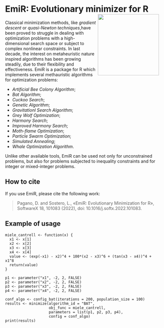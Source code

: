 
# EmiR: Evolutionary minimizer for R <img src="man/figures/EmirLogo.png" align="right" width="200" />

Classical minimization methods, like *gradient descent* or *quasi-Newton techniques*,have been proved to struggle in dealing with optimization problems with a high-dimensional search space or subject to complex nonlinear constraints. In last decade, the interest on metaheuristic nature inspired algorithms has been growing steadily, due to their flexibility and effectiveness. EmiR is a package for R which implements several methauristic algorithms for optimization problems:

* *Artificial Bee Colony Algorithm*;
* *Bat Algorithm*;
* *Cuckoo Search*;
* *Genetic Algorithm*;
* *Gravitationl Search Algorithm*;
* *Grey Wolf Optimization*;
* *Harmony Search*;
* *Improved Harmony Search*;
* *Moth-flame Optimization*;
* *Particle Swarm Optimization*;
* *Simulated Annealing*;
* *Whale Optimization Algorithm*. 

Unlike other available tools, EmiR can be used not only for unconstrained problems, but also for problems subjected to inequality constraints and for integer or mixed-integer problems. 

## How to cite
If you use EmiR, please cite the following work:

> Pagano, D. and Sostero, L., «EmiR: Evolutionary Minimization for R», SoftwareX 18, 101083 (2022), doi: 10.1016/j.softx.2022.101083.

## Example of usage

```
miele_cantrell <- function(x) {
  x1 <- x[1]
  x2 <- x[2]
  x3 <- x[3]
  x4 <- x[4]
  value <- (exp(-x1) - x2)^4 + 100*(x2 - x3)^6 + (tan(x3 - x4))^4 + x1^8
  return(value)
}

p1 <- parameter("x1", -2, 2, FALSE)
p2 <- parameter("x2", -2, 2, FALSE)
p3 <- parameter("x3", -2, 2, FALSE)
p4 <- parameter("x4", -2, 2, FALSE)

conf_algo <- config_bat(iterations = 200, population_size = 100)
results <- minimize(algorithm_id = "BAT", 
                    obj_func = miele_cantrell, 
                    parameters = list(p1, p2, p3, p4),
                    config = conf_algo)
print(results)
```
